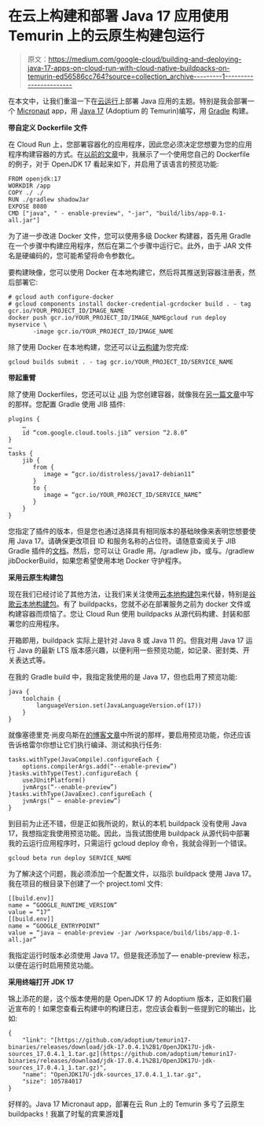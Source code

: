 # 在云上构建和部署 Java 17 应用使用 Temurin 上的云原生构建包运行

> 原文：<https://medium.com/google-cloud/building-and-deploying-java-17-apps-on-cloud-run-with-cloud-native-buildpacks-on-temurin-ed56586cc764?source=collection_archive---------1----------------------->

在本文中，让我们重温一下在[云运行](https://cloud.run/)上部署 Java 应用的主题。特别是我会部署一个 [Micronaut](https://micronaut.io/) app，用 [Java 17](https://jdk.java.net/17/) (Adoptium 的 Temurin)编写，用 [Gradle](https://gradle.org/) 构建。

**带自定义 Dockerfile 文件**

在 Cloud Run 上，您部署容器化的应用程序，因此您必须决定您想要为您的应用程序构建容器的方式。在[以前的文章](https://glaforge.appspot.com/article/start-the-fun-with-java-14-and-micronaut-inside-serverless-containers-on-cloud-run)中，我展示了一个使用您自己的 Dockerfile 的例子，对于 OpenJDK 17 看起来如下，并启用了该语言的预览功能:

```
FROM openjdk:17
WORKDIR /app
COPY ./ ./
RUN ./gradlew shadowJar
EXPOSE 8080
CMD ["java", " - enable-preview", "-jar", "build/libs/app-0.1-all.jar"]
```

为了进一步改进 Docker 文件，您可以使用多级 Docker 构建器，首先用 Gradle 在一个步骤中构建应用程序，然后在第二个步骤中运行它。此外，由于 JAR 文件名是硬编码的，您可能希望将命令参数化。

要构建映像，您可以使用 Docker 在本地构建它，然后将其推送到容器注册表，然后部署它:

```
# gcloud auth configure-docker
# gcloud components install docker-credential-gcrdocker build . - tag gcr.io/YOUR_PROJECT_ID/IMAGE_NAME
docker push gcr.io/YOUR_PROJECT_ID/IMAGE_NAMEgcloud run deploy myservice \
       -image gcr.io/YOUR_PROJECT_ID/IMAGE_NAME
```

除了使用 Docker 在本地构建，您还可以让[云构建](https://cloud.google.com/build)为您完成:

```
gcloud builds submit . - tag gcr.io/YOUR_PROJECT_ID/SERVICE_NAME
```

**带起重臂**

除了使用 Dockerfiles，您还可以让 [JIB](https://github.com/GoogleContainerTools/jib) 为您创建容器，就像我在[另一篇文章](https://glaforge.appspot.com/article/running-micronaut-serverlessly-on-google-cloud-platform)中写的那样。您配置 Gradle 使用 JIB 插件:

```
plugins {
    …
    id “com.google.cloud.tools.jib” version “2.8.0”
}
…
tasks {
    jib {
       from {
          image = “gcr.io/distroless/java17-debian11”
       }
       to {
          image = “gcr.io/YOUR_PROJECT_ID/SERVICE_NAME”
       }
    }
}
```

您指定了插件的版本，但是您也通过选择具有相同版本的基础映像来表明您想要使用 Java 17。请确保更改项目 ID 和服务名称的占位符。请随意查阅关于 JIB Gradle 插件的[文档](https://github.com/GoogleContainerTools/jib/tree/master/jib-gradle-plugin)。然后，您可以让 Gradle 用。/gradlew jib，或与。/gradlew jibDockerBuild，如果您希望使用本地 Docker 守护程序。

**采用云原生构建包**

现在我们已经讨论了其他方法，让我们来关注使用[云本地构建包](https://buildpacks.io/)来代替，特别是[谷歌云本地构建包](https://github.com/GoogleCloudPlatform/buildpacks)。有了 buildpacks，您就不必在部署服务之前为 docker 文件或构建容器而烦恼了。您让 Cloud Run 使用 buildpacks 从源代码构建、封装和部署您的应用程序。

开箱即用，buildpack 实际上是针对 Java 8 或 Java 11 的。但我对用 Java 17 运行 Java 的最新 LTS 版本感兴趣，以便利用一些预览功能，如记录、密封类、开关表达式等。

在我的 Gradle build 中，我指定我使用的是 Java 17，但也启用了预览功能:

```
java {
    toolchain {
        languageVersion.set(JavaLanguageVersion.of(17))
    }
}
```

就像塞德里克·尚皮乌斯在[的博客文章](https://melix.github.io/blog/2020/06/java-feature-previews-gradle.html)中所说的那样，要启用预览功能，你还应该告诉格雷尔你想让它们执行编译、测试和执行任务:

```
tasks.withType(JavaCompile).configureEach {
    options.compilerArgs.add(“--enable-preview”)
}tasks.withType(Test).configureEach {
    useJUnitPlatform()
    jvmArgs(“--enable-preview”)
}tasks.withType(JavaExec).configureEach {
    jvmArgs(“ — enable-preview”)
}
```

到目前为止还不错，但是正如我所说的，默认的本机 buildpack 没有使用 Java 17，我想指定我使用预览功能。因此，当我试图使用 buildpack 从源代码中部署我的云运行应用程序时，只需运行 gcloud deploy 命令，我就会得到一个错误。

```
gcloud beta run deploy SERVICE_NAME
```

为了解决这个问题，我必须添加一个配置文件，以指示 buildpack 使用 Java 17。我在项目的根目录下创建了一个 project.toml 文件:

```
[[build.env]]
name = “GOOGLE_RUNTIME_VERSION”
value = “17”
[[build.env]]
name = “GOOGLE_ENTRYPOINT”
value = “java — enable-preview -jar /workspace/build/libs/app-0.1-all.jar”
```

我指定运行时版本必须使用 Java 17。但是我还添加了— enable-preview 标志，以便在运行时启用预览功能。

**采用终端打开 JDK 17**

锦上添花的是，这个版本使用的是 OpenJDK 17 的 Adoptium 版本，正如我们最近宣布的！如果您查看云构建中的构建日志，您应该会看到一些提到它的输出，比如:

```
{
    "link": "[https://github.com/adoptium/temurin17-binaries/releases/download/jdk-17.0.4.1%2B1/OpenJDK17U-jdk-sources_17.0.4.1_1.tar.gz](https://github.com/adoptium/temurin17-binaries/releases/download/jdk-17.0.4.1%2B1/OpenJDK17U-jdk-sources_17.0.4.1_1.tar.gz)",
    "name": "OpenJDK17U-jdk-sources_17.0.4.1_1.tar.gz",
    "size": 105784017
}
```

好样的。Java 17 Micronaut app，部署在云 Run 上的 Temurin 多亏了云原生 buildpacks！我赢了时髦的宾果游戏🙂